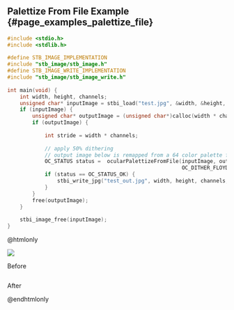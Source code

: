 ## Palettize From File Example {#page_examples_palettize_file}

```c
#include <stdio.h>  
#include <stdlib.h>  
  
#define STB_IMAGE_IMPLEMENTATION  
#include "stb_image/stb_image.h"  
#define STB_IMAGE_WRITE_IMPLEMENTATION  
#include "stb_image/stb_image_write.h"  
  
int main(void) {  
    int width, height, channels;  
    unsigned char* inputImage = stbi_load("test.jpg", &width, &height, &channels, 0);  
    if (inputImage) {  
        unsigned char* outputImage = (unsigned char*)calloc(width * channels * height * sizeof(unsigned char), 1);  
        if (outputImage) {  
  
            int stride = width * channels;  
        
            // apply 50% dithering 
            // output image below is remapped from a 64 color palette file
            OC_STATUS status =  ocularPalettizeFromFile(inputImage, outputImage, width, height, channels, palettePath, 
                                                        OC_DITHER_FLOYD_STEINBERG, 50);
            if (status == OC_STATUS_OK) {
                stbi_write_jpg("test_out.jpg", width, height, channels, outputImage, 100);  
            }
        }  
        free(outputImage);  
    }  
  
    stbi_image_free(inputImage);  
}
```

@htmlonly
<div class="sample-images">
    <div class="img-with-text">
        <img src="images/palettize.jpg"/>
        <p>Before</p>
    </div>
    <div class="img-with-text">
        <img src="images/palettize_file_out.jpg" alt=""/>
        <p>After</p>
    </div>
</div>
@endhtmlonly
